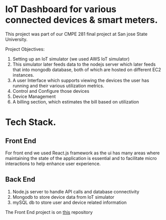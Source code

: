 # IoT Dashboard for various connected devices & smart meters.

This project was part of our CMPE 281 final project at San jose State University.

Project Objectives:
1. Setting up an IoT simulator (we used AWS IoT simulator)
2. This simulator later feeds data to the nodejs server which later feeds that into mongodb database, both of which are hosted on different EC2 instances.
3. A user Interface which supports viewing the devices the user has running and their various utilization metrics.
4. Control and Configure those devices
5. Device Management
6. A billing section, which estimates the bill based on utilization


# Tech Stack.
## Front End
For front end we used React.js framework as the ui has many areas where maintaining the state of the application is essential and to facilitate micro interactions to help enhance user experience.

## Back End
1. Node.js server to handle API calls and database connectivity
2. Mongodb to store device data from IoT simulator
3. mySQL db to store user and device related information

The Front End project is on [this](https://github.com/ChiruhasBobbadi/dashboard-react) repository

